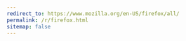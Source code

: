 ```yaml
---
redirect_to: https://www.mozilla.org/en-US/firefox/all/
permalink: /r/firefox.html
sitemap: false
---
```

